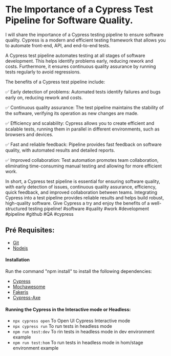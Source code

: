 # The Importance of a Cypress Test Pipeline for Software Quality.

I will share the importance of a Cypress testing pipeline to ensure software quality. Cypress is a modern and efficient testing framework that allows you to automate front-end, API, and end-to-end tests.

A Cypress test pipeline automates testing at all stages of software development. This helps identify problems early, reducing rework and costs. Furthermore, it ensures continuous quality assurance by running tests regularly to avoid regressions.

The benefits of a Cypress test pipeline include:

✅ Early detection of problems: Automated tests identify failures and bugs early on, reducing rework and costs.

✅ Continuous quality assurance: The test pipeline maintains the stability of the software, verifying its operation as new changes are made.

✅ Efficiency and scalability: Cypress allows you to create efficient and scalable tests, running them in parallel in different environments, such as browsers and devices.

✅ Fast and reliable feedback: Pipeline provides fast feedback on software quality, with automated results and detailed reports.

✅ Improved collaboration: Test automation promotes team collaboration, eliminating time-consuming manual testing and allowing for more efficient work.

In short, a Cypress test pipeline is essential for ensuring software quality, with early detection of issues, continuous quality assurance, efficiency, quick feedback, and improved collaboration between teams.
Integrating Cypress into a test pipeline provides reliable results and helps build robust, high-quality software. Give Cypress a try and enjoy the benefits of a well-structured testing pipeline! #software #quality #work #development #pipeline #github #QA #cypress

## Pré Requisites:

- [Git]()
- [Nodejs](https://nodejs.org/en)

#### Installation

Run the command "npm install" to install the following dependencies:

- [Cypress](https://www.cypress.io/)
- [Mochawesome](https://www.npmjs.com/package/cypress-mochawesome-reporter)
- [Fakerjs](https://fakerjs.dev/guide/usage.html)
- [Cypress-Axe](https://www.npmjs.com/package/cypress-axe)

#### Running the Cypress in the Interactive mode or Headless:

- `npx cypress open` To Open UI Cypress Interactive mode
- `npx cypress run`  To run tests in headless mode
- `npm run test:dev` To rin tests in headless mode in dev environment example
- `npm run test:hom` To run tests in headless mode in hom/stage environment example


